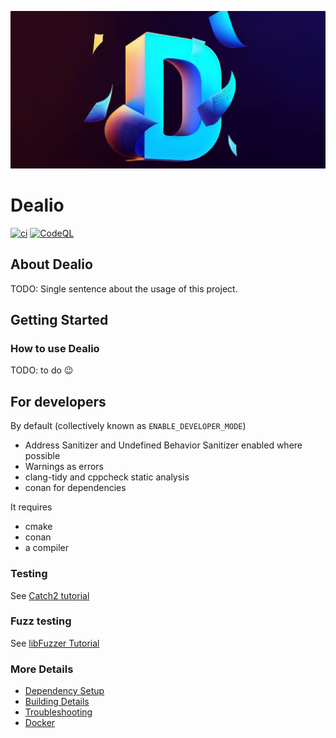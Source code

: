 [![Dealio](https://github.com/coffee-and-rum/dealio/blob/main/assets/social_preview.jpg)](https://github.com/coffee-and-rum/dealio/blob/main/assets/social_preview.jpg)
# Dealio

[![ci](https://github.com/coffee-and-rum/dealio/actions/workflows/ci.yml/badge.svg?branch=main)](https://github.com/coffee-and-rum/dealio/actions/workflows/ci.yml)
[![CodeQL](https://github.com/coffee-and-rum/dealio/actions/workflows/codeql-analysis.yml/badge.svg)](https://github.com/coffee-and-rum/dealio/actions/workflows/codeql-analysis.yml)
<!---
[![codecov](https://codecov.io/gh/cpp-best-practices/gui_starter_template/branch/main/graph/badge.svg)](https://codecov.io/gh/cpp-best-practices/gui_starter_template)
-->

## About Dealio

TODO: Single sentence about the usage of this project.

## Getting Started

### How to use Dealio

TODO: to do 😉

## For developers

By default (collectively known as `ENABLE_DEVELOPER_MODE`)

 * Address Sanitizer and Undefined Behavior Sanitizer enabled where possible
 * Warnings as errors
 * clang-tidy and cppcheck static analysis
 * conan for dependencies

It requires

 * cmake
 * conan
 * a compiler
 
### Testing

See [Catch2 tutorial](https://github.com/catchorg/Catch2/blob/master/docs/tutorial.md)

### Fuzz testing

See [libFuzzer Tutorial](https://github.com/google/fuzzing/blob/master/tutorial/libFuzzerTutorial.md)

### More Details

 * [Dependency Setup](README_dependencies.md)
 * [Building Details](README_building.md)
 * [Troubleshooting](README_troubleshooting.md)
 * [Docker](README_docker.md)



